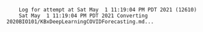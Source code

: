         Log for attempt at Sat May  1 11:19:04 PM PDT 2021 (12610)
        Sat May  1 11:19:04 PM PDT 2021 Converting 2020BIO101/KBxDeepLearningCOVIDForecasting.md...
